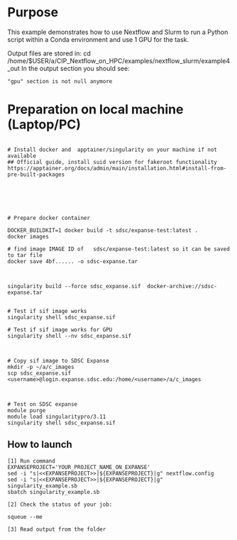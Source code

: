 # Purpose

This example demonstrates how to use Nextflow and Slurm to run a Python script within a Conda environment and use 1 GPU for the task.

Output files are stored in:  cd /home/$USER/a/CIP_Nextflow_on_HPC/examples/nextflow_slurm/example4_out
In the output section you should see:

```
"gpu" section is not null anymore
```





# Preparation on local machine (Laptop/PC)

```

# Install docker and  apptainer/singularity on your machine if not available
## Official guide, install suid version for fakeroot functionality
https://apptainer.org/docs/admin/main/installation.html#install-from-pre-built-packages






# Prepare docker container

DOCKER_BUILDKIT=1 docker build -t sdsc/expanse-test:latest . 
docker images

# find image IMAGE ID of   sdsc/expanse-test:latest so it can be saved to tar file
docker save 4bf...... -o sdsc-expanse.tar 



singularity build --force sdsc_expanse.sif  docker-archive://sdsc-expanse.tar


# Test if sif image works 
singularity shell sdsc_expanse.sif

# Test if sif image works for GPU
singularity shell --nv sdsc_expanse.sif



# Copy sif image to SDSC Expanse
mkdir -p ~/a/c_images
scp sdsc_expanse.sif  <username>@login.expanse.sdsc.edu:/home/<username>/a/c_images



# Test on SDSC expanse
module purge
module load singularitypro/3.11
singularity shell sdsc_expanse.sif
```



## How to launch 

```
[1] Run command
EXPANSEPROJECT='YOUR_PROJECT_NAME_ON_EXPANSE'
sed -i "s|<<EXPANSEPROJECT>>|${EXPANSEPROJECT}|g" nextflow.config 
sed -i "s|<<EXPANSEPROJECT>>|${EXPANSEPROJECT}|g" singularity_example.sb
sbatch singularity_example.sb

[2] Check the status of your job:

squeue --me

[3] Read output from the folder


```
